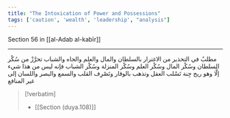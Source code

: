 ```yaml
---
title: "The Intoxication of Power and Possessions"
tags: ['caution', 'wealth', 'leadership', "analysis"]
---
```


 Section 56 in [[al-Adab al-kabīr]]

---
مطلبٌ في التحذير من الاغترار بالسلطان والمال والعلم والجاه والشباب تحرَّزْ من سُكْر السلطان وسُكْر المال وسُكْر العلم وسُكْر المنزلة وسُكْر الشباب فإنه ليس من هذا شيء إلَّا وهو ريح جِنة تَسْلب العقل وتذهب بالوقار وتَصْرِف القلب والسمع والبصر واللسان إلى غير المنافع

> [!verbatim]
> - [[Section (duya.108)]]
